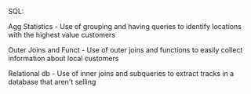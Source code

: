 SQL:

  Agg Statistics - Use of grouping and having queries to identify locations with the highest value customers 
  
  Outer Joins and Funct - Use of outer joins and functions to easily collect information about local customers
  
  Relational db - Use of inner joins and subqueries to extract tracks in a database that aren't selling
